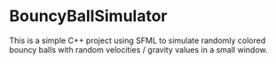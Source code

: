 # BouncyBallSimulator
This is a simple C++ project using SFML to simulate randomly colored bouncy balls with random velocities / gravity values in a small window.
